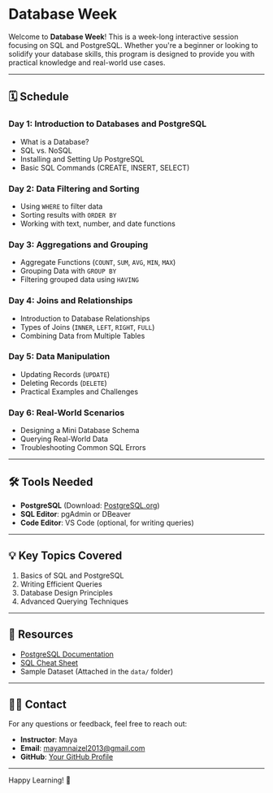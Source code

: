 # Database Week

Welcome to **Database Week**! This is a week-long interactive session focusing on SQL and PostgreSQL. Whether you're a beginner or looking to solidify your database skills, this program is designed to provide you with practical knowledge and real-world use cases.

---

## 🗓️ Schedule

### **Day 1: Introduction to Databases and PostgreSQL**
- What is a Database?
- SQL vs. NoSQL
- Installing and Setting Up PostgreSQL
- Basic SQL Commands (CREATE, INSERT, SELECT)

### **Day 2: Data Filtering and Sorting**
- Using `WHERE` to filter data
- Sorting results with `ORDER BY`
- Working with text, number, and date functions

### **Day 3: Aggregations and Grouping**
- Aggregate Functions (`COUNT`, `SUM`, `AVG`, `MIN`, `MAX`)
- Grouping Data with `GROUP BY`
- Filtering grouped data using `HAVING`

### **Day 4: Joins and Relationships**
- Introduction to Database Relationships
- Types of Joins (`INNER`, `LEFT`, `RIGHT`, `FULL`)
- Combining Data from Multiple Tables

### **Day 5: Data Manipulation**
- Updating Records (`UPDATE`)
- Deleting Records (`DELETE`)
- Practical Examples and Challenges

### **Day 6: Real-World Scenarios**
- Designing a Mini Database Schema
- Querying Real-World Data
- Troubleshooting Common SQL Errors

---

## 🛠️ Tools Needed

- **PostgreSQL** (Download: [PostgreSQL.org](https://www.postgresql.org/))
- **SQL Editor**: pgAdmin or DBeaver
- **Code Editor**: VS Code (optional, for writing queries)

---

## 💡 Key Topics Covered
1. Basics of SQL and PostgreSQL
2. Writing Efficient Queries
3. Database Design Principles
4. Advanced Querying Techniques

---

## 📂 Resources

- [PostgreSQL Documentation](https://www.postgresql.org/docs/)
- [SQL Cheat Sheet](https://www.sqltutorial.org/sql-cheat-sheet/)
- Sample Dataset (Attached in the `data/` folder)

---

## 👩‍💻 Contact

For any questions or feedback, feel free to reach out:
- **Instructor**: Maya
- **Email**: mayamnaizel2013@gmail.com
- **GitHub**: [Your GitHub Profile](https://github.com/mayamnaizel)

---

Happy Learning! 🎉
